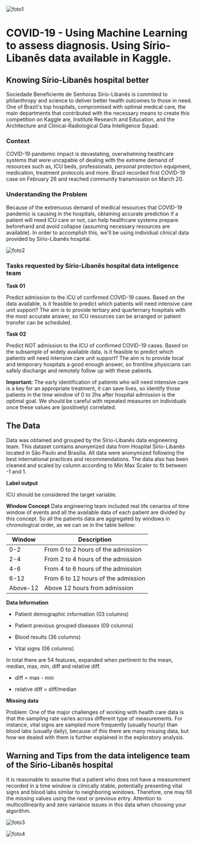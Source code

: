 ![foto1](https://bkt-sa-east-1-cms-drupal.s3.sa-east-1.amazonaws.com/alta.com.br/assets/2021-03/primeiros%20sintomas%20da%20covid.JPG?8XPG_O6cw8X8RFeXiGBp1YuowBZITuy4)

# **COVID-19 - Using Machine Learning to assess diagnosis. Using Sírio-Libanês data available in Kaggle.** 

## **Knowing Sírio-Libanês hospital better**
Sociedade Beneficiente de Senhoras Sírio-Libanês is commited to philanthropy and science to deliver better health outcomes to those in need. One of Brazil's top hospitals, 
compromised with optimal medical care, the main departments that contributed with the necessary means to create this competition on Kaggle are, Institute Research and Education,
and the Architecture and Clinical-Radiological Data Intelligence Squad.


### **Context**

COVID-19 pandemic impact is devastating, overwhelming healthcare systems that were uncapable of dealing with the extreme demand of resources such as, ICU beds, professionals, 
personal protection equipment, medication, treatment protocols and more.
Brazil recorded first COVID-19 case on February 26 and reached community transmission on March 20.

### **Understanding the Problem**

Because of the extrenuous demand of medical resources that COVID-19 pandemic is causing in the hospitals, obtaining accurate prediction if a patient will need ICU care or not, 
can help healthcare systems prepare beforehand and avoid collapse (assuming necessary resources are available). In order to accomplish this, we'll be
using individual clinical data provided by Sírio-Libanês hospital.

![foto2](https://img.medscape.com/thumbnail_library/cdc_200313_flatten_the_curve_800x450.jpg)


### **Tasks requested by Sírio-Libanês hospital data inteligence team**


**Task 01**

Predict admission to the ICU of confirmed COVID-19 cases.
Based on the data available, is it feasible to predict which patients will need intensive care unit support?
The aim is to provide tertiary and quarternary hospitals with the most accurate answer, so ICU resources can be arranged or patient transfer can be scheduled.

**Task 02**

Predict NOT admission to the ICU of confirmed COVID-19 cases.
Based on the subsample of widely available data, is it feasible to predict which patients will need intensive care unit support?
The aim is to provide local and temporary hospitals a good enough answer, so frontline physicians can safely discharge and remotely follow up with these patients.

**Important:** The early identification of patients who will need intensive care is a key for an appropriate treatment, it can save lives, so identify 
those patients in the time window of 0 to 2hs after hospital admission is the optimal goal. We should be careful with repeated measures on individuals once 
these values are (positively) correlated.


## **The Data**

Data was obtained and grouped by the Sírio-Libanês data engineering team. This dataset contains anonymized data from Hospital Sírio-Libanês located in São Paulo and Brasilia.
All data were anonymized following the best international practices and recommendations. The data also has been cleaned and scaled by column according to Min Max Scaler 
to fit between -1 and 1.

**Label output**

ICU should be considered the target variable. 

**Window Concept**
Data engineering team included real life cenarios of time window of events and all the available data of each patient are divided by this concept. So all the patients 
data are aggregated by windows in chronological order, as we can se in the table bellow:

Window | Description
-------|---------------------------------
0-2 | From 0 to 2 hours of the admission
2-4	| From 2 to 4 hours of the admission
4-6	| From 4 to 6 hours of the admission
6-12	| From 6 to 12 hours of the admission
Above-12	| Above 12 hours from admission


**Data Information**

- Patient demographic information (03 columns)

- Patient previous grouped diseases (09 columns)

- Blood results (36 columns)

- Vital signs (06 columns)

In total there are 54 features, expanded when pertinent to the mean, median, max, min, diff and relative diff.

- diff = max - min

- relative diff = diff/median


**Missing data**

Problem: One of the major challenges of working with health care data is that the sampling rate varies across different type of measurements. For instance, vital signs are 
sampled more frequently (usually hourly) than blood labs (usually daily), because of this there are many missing data, but how we dealed with them is further explained in the
exploratory analysis.


## **Warning and Tips from the data inteligence team of the Sírio-Libanês hospital**

It is reasonable to assume that a patient who does not have a measurement recorded in a time window is clinically stable, potentially presenting vital 
signs and blood labs similar to neighboring windows. Therefore, one may fill the missing values using the next or previous entry. Attention to multicollinearity and zero 
variance issues in this data when choosing your algorithm.


![foto3](https://www.googleapis.com/download/storage/v1/b/kaggle-user-content/o/inbox%2F1591620%2Fb1bc424df771a4d2d3b3088606d083e6%2FTimeline%20Example%20Best.png?generation=1594740856017996&alt=media)

![foto4](https://www.googleapis.com/download/storage/v1/b/kaggle-user-content/o/inbox%2F1591620%2F77ca2b4635bc4dd7800e1c777fed9de1%2FTimeline%20Example%20No.png?generation=1594740873237462&alt=media)
